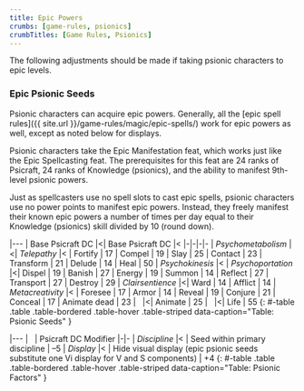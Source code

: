 ```yaml
---
title: Epic Powers
crumbs: [game-rules, psionics]
crumbTitles: [Game Rules, Psionics]
---
```


The following adjustments should be made if taking psionic characters to epic levels.

### Epic Psionic Seeds

Psionic characters can acquire epic powers. Generally, all the [epic spell rules]({{ site.url }}/game-rules/magic/epic-spells/) work for epic powers as well, except as noted below for displays.

Psionic characters take the Epic Manifestation feat, which works just like the Epic Spellcasting feat. The prerequisites for this feat are 24 ranks of Psicraft, 24 ranks of Knowledge (psionics), and the ability to manifest 9th-level psionic powers.

Just as spellcasters use no spell slots to cast epic spells, psionic characters use no power points to manifest epic powers. Instead, they freely manifest their known epic powers a number of times per day equal to their Knowledge (psionics) skill divided by 10 (round down).

|---
| Base Psicraft DC |<| Base Psicraft DC |<
|-|-|-|-
| _Psychometabolism_ |<| _Telepathy_ |<
| Fortify | 17 | Compel | 19
| Slay | 25 | Contact | 23
| Transform | 21 | Delude | 14
| Heal | 50 | _Psychokinesis_ |<
| _Psychoportation_ |<| Dispel | 19
| Banish | 27 | Energy | 19
| Summon | 14 | Reflect | 27
| Transport | 27 | Destroy | 29
| _Clairsentience_ |<| Ward | 14
| Afflict | 14 | _Metacreativity_ |<
| Foresee | 17 | Armor | 14
| Reveal | 19 | Conjure | 21
| Conceal | 17 | Animate dead | 23
| &nbsp; |<| Animate | 25
| &nbsp; |<| Life | 55
{: #-table .table .table-bordered .table-hover .table-striped data-caption="Table: Psionic Seeds" }

|---
| &nbsp; | Psicraft DC Modifier
|-|-
| _Discipline_ |<
| Seed within primary discipline | –5
| _Display_ |<
| Hide visual display (epic psionic seeds substitute one Vi display for V and S components) | +4
{: #-table .table .table-bordered .table-hover .table-striped data-caption="Table: Psionic Factors" }
